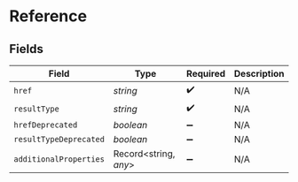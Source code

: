 # Reference


## Fields

| Field                  | Type                   | Required               | Description            |
| ---------------------- | ---------------------- | ---------------------- | ---------------------- |
| `href`                 | *string*               | :heavy_check_mark:     | N/A                    |
| `resultType`           | *string*               | :heavy_check_mark:     | N/A                    |
| `hrefDeprecated`       | *boolean*              | :heavy_minus_sign:     | N/A                    |
| `resultTypeDeprecated` | *boolean*              | :heavy_minus_sign:     | N/A                    |
| `additionalProperties` | Record<string, *any*>  | :heavy_minus_sign:     | N/A                    |
